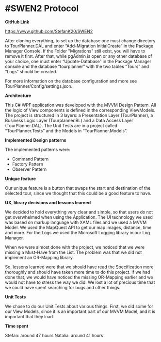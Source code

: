 # **#SWEN2 Protocol**


**GitHub Link**

https://www.github.com/StefanK20/SWEN2

After cloning everything, to set up the database one must change directory to TourPlanner.DAL and enter “Add-Migration InitialCreate” in the Package Manager Console. If the Folder "Migrations" still exist, you will have to remove it first. After that, while pgAdmin is open or any other database of your choice, one must enter “Update-Database” in the Package Manager console and the database “tourplanner” with the two tables “Tours” and “Logs” should be created.
 
For more information on the database configuration and more see TourPlanner/Config/settings.json.



**Architecture**

This C# WPF application was developed with the MVVM Design Pattern. All the logic of View components is defined in the corresponding ViewModels. 
The project is structured in 3 layers: a Presentation Layer (TourPlanner), a Business Logic Layer (Tourplanner.BL) and a Data Access Layer (TourPlanner.DAL).
The Unit Tests are in a project called “TourPlanner.Tests” and the Models in “TourPlanner.Models”.



**Implemented Design patterns**

The implemented patterns were:
-	Command Pattern
-	Factory Pattern
-	Observer Pattern



**Unique feature**

Our unique feature is a button that swaps the start and destination of the selected tour, since we thought that this could be a good feature to have.
 

 
**UX, library decisions and lessons learned**

We decided to hold everything very clear and simple, so that users do not get overwhelmed when using the Application. The UI technology we used was based on markup language with XAML files and we used a MVVM Model. We used the MapQuest API to get our map images, distance, time and more. For the Logs we used the Microsoft Logging library in our Log Manager.

When we were almost done with the project, we noticed that we were missing a Must-Have from the List. The problem was that we did not implement an OR-Mapping library.

So, lessons learned were that we should have read the Specification more thoroughly and should have taken more time to do this project. If we had done that, we would have noticed the missing OR-Mapping earlier and we would not have to stress the way we did. We lost a lot of precious time that we could have spent searching for bugs and other things. 



**Unit Tests**

We chose to do our Unit Tests about various things. First, we did some for our View Models, since it is an important part of our MVVM Model, and it is important that they load.



**Time spent**

Stefan: around 47 hours
Natalia: around 41 hours
